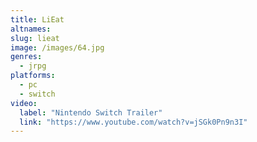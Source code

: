 ```yaml
---
title: LiEat
altnames:
slug: lieat
image: /images/64.jpg
genres:
  - jrpg
platforms:
  - pc
  - switch
video:
  label: "Nintendo Switch Trailer"
  link: "https://www.youtube.com/watch?v=jSGk0Pn9n3I"
---
```


